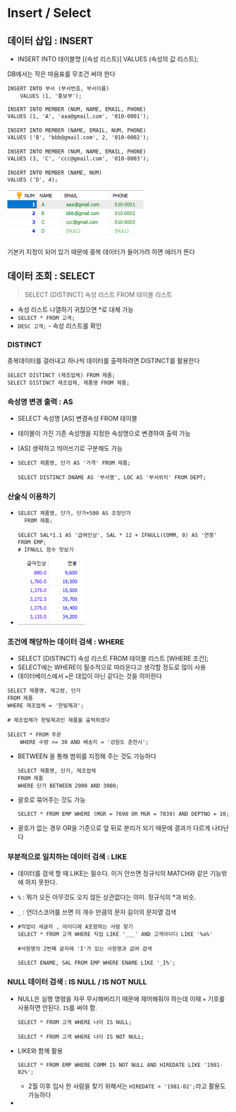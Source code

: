 # Insert / Select

## 데이터 삽입 : INSERT

- INSERT INTO 테이블명 [(속성 리스트)] VALUES (속성의 값 리스트);



DB에서는 작은 따옴표를 무조건 써야 한다

```mysql
INSERT INTO 부서 (부서번호, 부서이름) 
	VALUES (1, '홍보부');
```



```mysql
INSERT INTO MEMBER (NUM, NAME, EMAIL, PHONE)
VALUES (1, 'A', 'aaa@gmail.com', '010-0001');

INSERT INTO MEMBER (NAME, EMAIL, NUM, PHONE)
VALUES ('B', 'bbb@gmail.com', 2, '010-0002');

INSERT INTO MEMBER (NUM, NAME, EMAIL, PHONE)
VALUES (3, 'C', 'ccc@gmail.com', '010-0003');

INSERT INTO MEMBER (NAME, NUM)
VALUES ('D', 4);
```

![image-20200120134718687](database03insert_select.assets/image-20200120134718687.png)

기본키 지정이 되어 있기 때문에 중복 데이터가 들어가려 하면 에러가 뜬다



## 데이터 조회 : SELECT

>  SELECT [DISTINCT] 속성 리스트 FROM 테이블 리스트

- 속성 리스트 나열하기 귀찮으면 *로 대체 가능
- `SELECT * FROM 고객;`
- `DESC 고객;` - 속성 리스트를 확인

### DISTINCT

중복데이터를 걸러내고 하나씩 데이터를 출력하려면 DISTINCT를 활용한다

```mysql
SELECT DISTINCT (제조업체) FROM 제품;
SELECT DISTINCT 제조업체, 제품명 FROM 제품;
```



### 속성명 변경 출력 : AS

- SELECT 속성명 [AS] 변경속성 FROM 테이블
- 테이블이 가진 기존 속성명을 지정한 속성명으로 변경하여 출력 가능

- [AS] 생략하고 띄어쓰기로 구분해도 가능

- ```mysql
  SELECT 제품명, 단가 AS '가격' FROM 제품;
  
  SELECT DISTINCT DNAME AS '부서명', LOC AS '부서위치' FROM DEPT;
  ```

  

### 산술식 이용하기

- ```mysql
  SELECT 제품명, 단가, 단가+500 AS 조정단가
  	FROM 제품;
  	
  SELECT SAL*1.1 AS '급여인상', SAL * 12 + IFNULL(COMM, 0) AS '연봉' FROM EMP;
  # IFNULL 함수 맛보기
  ```

- ![image-20200120154807424](database03insert_select.assets/image-20200120154807424.png)

### 조건에 해당하는 데이터 검색 : WHERE

- SELECT [DISTINCT] 속성 리스트 FROM 테이블 리스트 [WHERE 조건];
- SELECT에는 WHERE이 필수적으로 따라온다고 생각할 정도로 많이 사용
- 데이터베이스에서 `=`은 대입이 아닌 같다는 것을 의미한다

```mysql
SELECT 제품명, 재고량, 단가
FROM 제품
WHERE 제조업체 = '한빛제과';

# 제조업체가 한빛제과인 제품을 출력하겠다

SELECT * FROM 주문
	WHERE 수량 >= 30 AND 배송지 = '강원도 춘천시';
```

- BETWEEN 을 통해 범위를 지정해 주는 것도 가능하다

  ```mysql
  SELECT 제품명, 단가, 제조업체
  FROM 제품
  WHERE 단가 BETWEEN 2000 AND 3000;
  ```

- 괄호로 묶어주는 것도 가능

  ```mysql
  SELECT * FROM EMP WHERE (MGR = 7698 OR MGR = 7839) AND DEPTNO = 10;
  ```

- 괄호가 없는 경우 OR을 기준으로 앞 뒤로 분리가 되기 때문에 결과가 다르게 나타난다



### 부분적으로 일치하는 데이터 검색 : LIKE

- 데이터를 검색 할 때 LIKE는 필수다. 이거 안쓰면 정규식의 MATCH와 같은 기능밖에 하지 못한다.

- `%` : 뭐가 오든 아무것도 오지 않든 상관없다는 의미. 정규식의 *과 비슷.

- `_` : 언더스코어를 쓰면 이 개수 만큼의 문자 길이의 문자열 검색

- ```mysql
  #직업이 세글자 , 아이디에 A포함하는 사람 찾기
  SELECT * FROM 고객 WHERE 직업 LIKE '___' AND 고객아이디 LIKE '%a%'
  
  #사원명의 2번째 글자에 'I'가 있는 사원명과 급여 검색
  
  SELECT ENAME, SAL FROM EMP WHERE ENAME LIKE '_I%';
  ```



### NULL 데이터 검색 : IS NULL / IS NOT NULL

- NULL은 실행 명령을 자꾸 무시해버리기 때문에 제어해줘야 하는데 이때 `=` 기호를 사용하면 안된다. `IS`를 써야 함.

  ```mysql
  SELECT * FROM 고객 WHERE 나이 IS NULL;
  
  SELECT * FROM 고객 WHERE 나이 IS NOT NULL;
  ```

- LIKE와 함께 활용

  ```mysql
  SELECT * FROM EMP WHERE COMM IS NOT NULL AND HIREDATE LIKE '1981-02%';
  ```

  - 2월 이후 입사 한 사람을 찾기 위해서는 `HIREDATE > '1981-02';`라고 활용도 가능하다

- 
